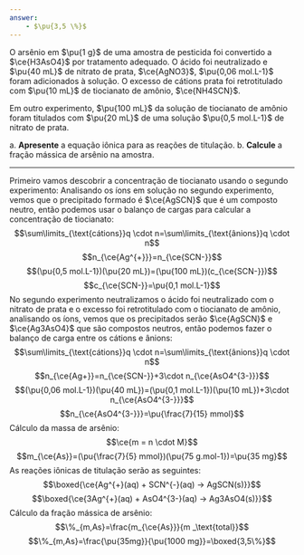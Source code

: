 ```yaml
---
answer:
    - $\pu{3,5 \%}$
---
```


O arsênio em $\pu{1 g}$ de uma amostra de pesticida foi convertido a $\ce{H3AsO4}$ por tratamento adequado. O ácido foi neutralizado e $\pu{40 mL}$ de nitrato de prata, $\ce{AgNO3}$, $\pu{0,06 mol.L-1}$ foram adicionados à solução. O excesso de cátions prata foi retrotitulado com $\pu{10 mL}$ de tiocianato de amônio, $\ce{NH4SCN}$.

Em outro experimento, $\pu{100 mL}$ da solução de tiocianato de amônio foram titulados com $\pu{20 mL}$ de uma solução $\pu{0,5 mol.L-1}$ de nitrato de prata.

a. **Apresente** a equação iônica para as reações de titulação.
b. **Calcule** a fração mássica de arsênio na amostra.

---

Primeiro vamos descobrir a concentração de tiocianato usando o segundo experimento:
Analisando os íons em solução no segundo experimento, vemos que o precipitado formado é $\ce{AgSCN}$ que é um composto neutro, então podemos usar o balanço de cargas para calcular a concentração de tiocianato:
$$\sum\limits_{\text{cátions}}q \cdot n=\sum\limits_{\text{ânions}}q \cdot n$$
$$n_{\ce{Ag^{+}}}=n_{\ce{SCN-}}$$
$$(\pu{0,5 mol.L-1})(\pu{20 mL})=(\pu{100 mL})(c_{\ce{SCN-}})$$
$$c_{\ce{SCN-}}=\pu{0,1 mol.L-1}$$
No segundo experimento neutralizamos o ácido foi neutralizado com o nitrato de prata e o excesso foi retrotitulado com o tiocianato de amônio, analisando os íons, vemos que os precipitados serão $\ce{AgSCN}$ e $\ce{Ag3AsO4}$ que são compostos neutros, então podemos fazer o balanço de carga entre os cátions e ânions:
$$\sum\limits_{\text{cátions}}q \cdot n=\sum\limits_{\text{ânions}}q \cdot n$$
$$n_{\ce{Ag+}}=n_{\ce{SCN-}}+3\cdot n_{\ce{AsO4^{3-}}}$$
$$(\pu{0,06 mol.L-1})(\pu{40 mL})=(\pu{0,1 mol.L-1})(\pu{10 mL})+3\cdot n_{\ce{AsO4^{3-}}}$$
$$n_{\ce{AsO4^{3-}}}=\pu{\frac{7}{15} mmol}$$
Cálculo da massa de arsênio:
$$\ce{m = n \cdot M}$$
$$m_{\ce{As}}=(\pu{\frac{7}{5} mmol})(\pu{75 g.mol-1})=\pu{35 mg}$$
As reações iônicas de titulação serão as seguintes:
$$\boxed{\ce{Ag^{+}(aq) + SCN^{-}(aq) -> AgSCN(s)}}$$
$$\boxed{\ce{3Ag^{+}(aq) + AsO4^{3-}(aq) -> Ag3AsO4(s)}}$$
Cálculo da fração mássica de arsênio:
$$\%_{m,As}=\frac{m_{\ce{As}}}{m _\text{total}}$$
$$\%_{m,As}=\frac{\pu{35mg}}{\pu{1000 mg}}=\boxed{3,5\%}$$
